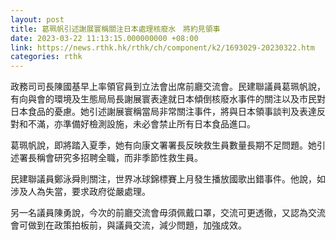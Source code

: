 ```yaml
---
layout: post
title: 葛珮帆引述謝展寰稱關注日本處理核廢水　將約見領事
date: 2023-03-22 11:13:15.000000000 +08:00
link: https://news.rthk.hk/rthk/ch/component/k2/1693029-20230322.htm
categories: rthk
---
```


政務司司長陳國基早上率領官員到立法會出席前廳交流會。民建聯議員葛珮帆說，有向與會的環境及生態局局長謝展寰表達就日本傾倒核廢水事件的關注以及市民對日本食品的憂慮。她引述謝展寰稱當局非常關注事件，將與日本領事談判及表達反對和不滿，亦準備好檢測設施，未必會禁止所有日本食品進口。

葛珮帆說，即將踏入夏季，她有向康文署署長反映救生員數量長期不足問題。她引述署長稱會研究多招聘全職，而非季節性救生員。

民建聯議員鄭泳舜則關注，世界冰球錦標賽上月發生播放國歌出錯事件。他說，如涉及人為失當，要求政府從嚴處理。

另一名議員陳勇說，今次的前廳交流會毋須佩戴口罩，交流可更透徹，又認為交流會可做到在政策拍板前，與議員交流，減少問題，加強成效。
